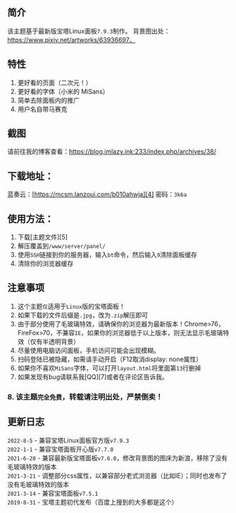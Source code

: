 ## 简介
该主题基于最新版宝塔Linux面板`7.9.3`制作。
背景图出处：https://www.pixiv.net/artworks/63936697。

## 特性
1. 更好看的页面（二次元！）
2. 更好看的字体（小米的 MiSans）
3. 简单去除面板内的推广
4. 用户名自带马赛克

## 截图
请前往我的博客查看：https://blog.imlazy.ink:233/index.php/archives/38/

## 下载地址：
蓝奏云：[https://mcsm.lanzoui.com/b010ahwja][4]
密码：`3k6a`

## 使用方法：

 1. 下载[主题文件][5]
 2. 解压覆盖到`/www/server/panel/`
 4. 使用`SSH`链接到你的服务器，输入`bt`命令，然后输入`9`清除面板缓存
 5. 清除你的浏览器缓存

## 注意事项

 1. 这个主题`仅`适用于`Linux`版的宝塔面板！
 2. 如果下载的文件后缀是`.jpg`，改为`.zip`解压即可
 3. 由于部分使用了毛玻璃特效，请确保你的浏览器为最新版本！Chrome>76，FireFox>70，不兼容`IE`，如果你的浏览器低于以上版本，则无法显示毛玻璃特效（仅有半透明背景）
 4. 尽量使用电脑访问面板，手机访问可能会出现模糊。
 5. 扫码登陆已被隐藏，如需请手动开启（F12取消display: none属性）
 6. 如果你不喜欢`MiSans`字体，可以打开`layout.html`将里面第`13`行删掉
 7. 如果发现有bug请联系我[QQ][7]或者在评论区告诉我。
 ### 8. 该主题`完全免费`，转载请注明出处，严禁倒卖！

## 更新日志
`2022-8-5` - 兼容宝塔Linux面板官方版`v7.9.3`<br>
`2022-1-1` - 兼容宝塔面板开心版`v7.7.0`<br>
`2021-6-20` - 兼容最新版宝塔面板`v7.6.0`，修改背景图的图床为新浪，移除了没有毛玻璃特效的版本<br>
`2021-3-21` - 调整部分css属性，以兼容部分老式浏览器（比如IE）；同时也发布了没有毛玻璃特效的版本<br>
`2021-3-14` - 兼容宝塔面板`v7.5.1`<br>
`2019-8-31` - 宝塔主题初代发布（百度上搜到的大多都是这个）<br>